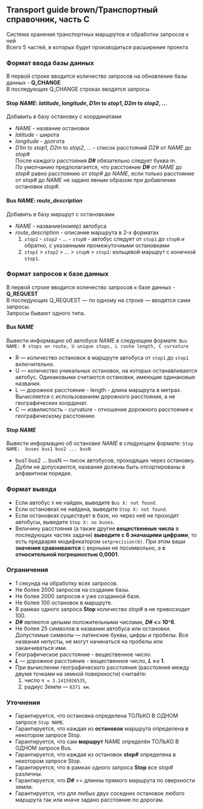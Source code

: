 ## Transport guide brown/Транспортный справочник, часть C
Cистема хранения транспортных маршрутов и обработки запросов к ней <br/>
Всего 5 частей, в которых будет производиться расширение проекта <br/>

### Формат ввода базы данных 
В первой строке вводится количество запросов на обновление базы данных - **Q_CHANGE** <br/>
В последующих Q_CHANGE строках вводятся запросы <br/>
#### Stop _NAME_: _latitude_, _longitude_, _D1m_ to _stop1_, _D2m_ to _stop2_, ...
Добавить в базу остановку с координатами <br/>
- _NAME_ - название остановки <br/>
- _latitude_ - широта <br/>
- _longitude_ - долгота <br/>
- _D1m_ to _stop1_, _D2m_ to _stop2_, ... - список расстояний _D2#_ от _NAME_ до _stop#_ <br/>
После каждого расстояния **_D#_** обязательно следует буква m. <br/>
По умолчанию предполагается, что расстояние **_D#_** от _NAME_ до _stop#_ равно расстоянию от _stop#_ до _NAME_,
если только расстояние от _stop#_ до _NAME_ не задано явным образом при добавлении остановки _stop#_. <br/>
#### Bus _NAME_: _route_description_
Добавить в базу маршрут с остановками <br/>
- _NAME_ - название(номер) автобуса <br/>
- _route_description_ - описание маршрута в 2-х форматах
  1. _`stop1` - `stop2` - ... - `stopN`_ - автобус следует от `stop1` до `stopN` и обратно,
  с указанными промежуточными остановками
  2. _`stop1` > `stop2` > ... > `stopN` > `stop1`_: кольцевой маршрут с конечной `stop1`.

### Формат запросов к базе данных
В первой строке вводится количество запросов к базе данных - **Q_REQUEST** <br/>
В последующих Q_REQUEST — по одному на строке — вводятся сами запросы. <br/>
Запросы бывают одного типа. <br/>
#### Bus _NAME_
Вывести информацию об автобусе _NAME_ в следующем формате:
`Bus NAME: R stops on route, U unique stops, L route length, C curvature `<br/>
* R — количество остановок в маршруте автобуса от `stop1` до `stop1` включительно. <br/>
* U — количество уникальных остановок, на которых останавливается автобус.
Одинаковыми считаются остановки, имеющие одинаковые названия. <br/>
* L — дорожное расстояние - length - длина маршрута в метрах. <br/>
Вычисляется с использованием дорожного расстояния, а не географических координат.
* C — извилистость - curvature - отношение дорожного расстояния к географическому расстоянию <br/>
#### Stop _NAME_
Вывести информацию об остановке _NAME_ в следующем формате:
`Stop NAME:  buses bus1 bus2 ... busN `<br/>
* bus1 bus2 ... busN — писок автобусов, проходящих через остановку. 
Дубли не допускаются, названия должны быть отсортированы в алфавитном порядке. <br/>

### Формат вывода
- Если автобус `X` не найден, выведите `Bus X: not found`.
- Если остановка`X` не найдена, выведите `Stop X: not found`.
- Если остановка`X` существует в базе, но через неё не проходят автобусы, выведите `Stop X: no buses`.
- Величину расстояния (а также другие **вещественные числа** в последующих частях задачи) 
**выводите с 6 значащими цифрами**, то есть предваряя модификатором `setprecision(6)`. 
При этом ваши **значения сравниваются** с верными не посимвольно, а **с относительной погрешностью 0,0001**.

### Ограничения
- 1 секунда на обработку всех запросов.
- Не более 2000 запросов на создание базы.
- Не более 2000 запросов к уже созданной базе.
- Не более 100 остановок в маршруте.
- В рамках одного запроса **Stop** количество _stop#_ в не превосходит 100.
- **_D#_** являются целыми положительными числами, **_D#_ <= 10^6**.
- Не более 25 символов в названии автобуса или остановки. 
Допустимые символы — латинские буквы, цифры и пробелы. 
Все названия непусты, не могут начинаться на пробелы или заканчиваться ими.
- Географическое расстояние - вещественное число.
- **_L_** — дорожное расстояние - вещественное число, **_L_ >= 1**.
- При вычислении географического расстояния (расстояния между двумя точками на земной поверхности) считайте:
  1. число `π = 3.1415926535`, <br/>
  2. радиус Земли — `6371 км`. <br/>

### Уточнения
* Гарантируется, что остановка определена ТОЛЬКО В ОДНОМ запросе `Stop NAME`.
* Гарантируется, что каждая из **остановок** маршрута определена в некотором запросе Stop.
* Гарантируется, что сам **маршрут** NAME определён ТОЛЬКО В ОДНОМ запросе Bus.
* Гарантируется, что каждая из остановок **stop#** определена в некотором запросе Stop.
* Гарантируется, что в рамках одного запроса **Stop** все _stop#_ различны.
* Гарантируется, что **_D#_** >= длинны прямого маршрута по оверхности земли.
* Гарантируется, что для любых двух соседних остановок любого маршрута так или иначе задано расстояние по дорогам. 
